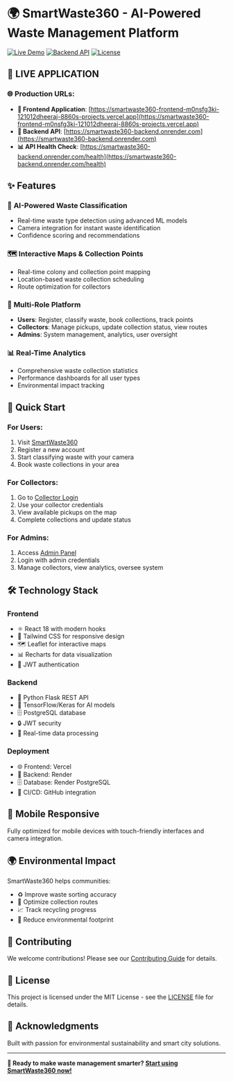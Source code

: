 # 🌍 SmartWaste360 - AI-Powered Waste Management Platform

[![Live Demo](https://img.shields.io/badge/Live%20Demo-🚀%20Visit%20Now-brightgreen)](https://smartwaste360-frontend-m0nsfg3ki-121012dheeraj-8860s-projects.vercel.app)
[![Backend API](https://img.shields.io/badge/API-🔧%20Live%20Backend-blue)](https://smartwaste360-backend.onrender.com)
[![License](https://img.shields.io/badge/License-MIT-yellow.svg)](LICENSE)

## 🎯 **LIVE APPLICATION**

### 🌐 **Production URLs:**
- **🚀 Frontend Application**: [https://smartwaste360-frontend-m0nsfg3ki-121012dheeraj-8860s-projects.vercel.app](https://smartwaste360-frontend-m0nsfg3ki-121012dheeraj-8860s-projects.vercel.app)
- **🔧 Backend API**: [https://smartwaste360-backend.onrender.com](https://smartwaste360-backend.onrender.com)
- **📊 API Health Check**: [https://smartwaste360-backend.onrender.com/health](https://smartwaste360-backend.onrender.com/health)

## ✨ **Features**

### 🤖 **AI-Powered Waste Classification**
- Real-time waste type detection using advanced ML models
- Camera integration for instant waste identification
- Confidence scoring and recommendations

### 🗺️ **Interactive Maps & Collection Points**
- Real-time colony and collection point mapping
- Location-based waste collection scheduling
- Route optimization for collectors

### 👥 **Multi-Role Platform**
- **Users**: Register, classify waste, book collections, track points
- **Collectors**: Manage pickups, update collection status, view routes
- **Admins**: System management, analytics, user oversight

### 📊 **Real-Time Analytics**
- Comprehensive waste collection statistics
- Performance dashboards for all user types
- Environmental impact tracking

## 🚀 **Quick Start**

### **For Users:**
1. Visit [SmartWaste360](https://smartwaste360-frontend-m0nsfg3ki-121012dheeraj-8860s-projects.vercel.app)
2. Register a new account
3. Start classifying waste with your camera
4. Book waste collections in your area

### **For Collectors:**
1. Go to [Collector Login](https://smartwaste360-frontend-m0nsfg3ki-121012dheeraj-8860s-projects.vercel.app/collector/login)
2. Use your collector credentials
3. View available pickups on the map
4. Complete collections and update status

### **For Admins:**
1. Access [Admin Panel](https://smartwaste360-frontend-m0nsfg3ki-121012dheeraj-8860s-projects.vercel.app/admin/login)
2. Login with admin credentials
3. Manage collectors, view analytics, oversee system

## 🛠️ **Technology Stack**

### **Frontend**
- ⚛️ React 18 with modern hooks
- 🎨 Tailwind CSS for responsive design
- 🗺️ Leaflet for interactive maps
- 📊 Recharts for data visualization
- 🔐 JWT authentication

### **Backend**
- 🐍 Python Flask REST API
- 🤖 TensorFlow/Keras for AI models
- 🗄️ PostgreSQL database
- 🔒 JWT security
- 📡 Real-time data processing

### **Deployment**
- 🌐 Frontend: Vercel
- 🔧 Backend: Render
- 🗄️ Database: Render PostgreSQL
- 🚀 CI/CD: GitHub integration

## 📱 **Mobile Responsive**
Fully optimized for mobile devices with touch-friendly interfaces and camera integration.

## 🌍 **Environmental Impact**
SmartWaste360 helps communities:
- ♻️ Improve waste sorting accuracy
- 🚛 Optimize collection routes
- 📈 Track recycling progress
- 🌱 Reduce environmental footprint

## 🤝 **Contributing**
We welcome contributions! Please see our [Contributing Guide](CONTRIBUTING.md) for details.

## 📄 **License**
This project is licensed under the MIT License - see the [LICENSE](LICENSE) file for details.

## 🎉 **Acknowledgments**
Built with passion for environmental sustainability and smart city solutions.

---

**🚀 Ready to make waste management smarter? [Start using SmartWaste360 now!](https://smartwaste360-frontend-m0nsfg3ki-121012dheeraj-8860s-projects.vercel.app)**